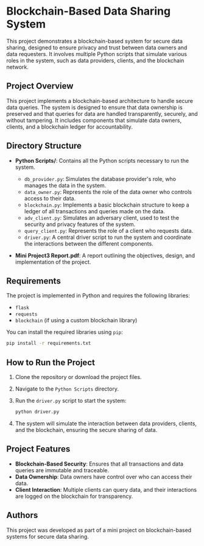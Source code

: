 
# Blockchain-Based Data Sharing System

This project demonstrates a blockchain-based system for secure data sharing, designed to ensure privacy and trust between data owners and data requesters. It involves multiple Python scripts that simulate various roles in the system, such as data providers, clients, and the blockchain network.

## Project Overview
This project implements a blockchain-based architecture to handle secure data queries. The system is designed to ensure that data ownership is preserved and that queries for data are handled transparently, securely, and without tampering. It includes components that simulate data owners, clients, and a blockchain ledger for accountability.

## Directory Structure
- **Python Scripts/**: Contains all the Python scripts necessary to run the system.
  - `db_provider.py`: Simulates the database provider's role, who manages the data in the system.
  - `data_owner.py`: Represents the role of the data owner who controls access to their data.
  - `blockchain.py`: Implements a basic blockchain structure to keep a ledger of all transactions and queries made on the data.
  - `adv_client.py`: Simulates an adversary client, used to test the security and privacy features of the system.
  - `query_client.py`: Represents the role of a client who requests data.
  - `driver.py`: A central driver script to run the system and coordinate the interactions between the different components.
  
- **Mini Project3 Report.pdf**: A report outlining the objectives, design, and implementation of the project.

## Requirements
The project is implemented in Python and requires the following libraries:
- `flask`
- `requests`
- `blockchain` (if using a custom blockchain library)
  
You can install the required libraries using `pip`:

```bash
pip install -r requirements.txt
```

## How to Run the Project
1. Clone the repository or download the project files.
2. Navigate to the `Python Scripts` directory.
3. Run the `driver.py` script to start the system:
   
   ```bash
   python driver.py
   ```
   
4. The system will simulate the interaction between data providers, clients, and the blockchain, ensuring the secure sharing of data.

## Project Features
- **Blockchain-Based Security**: Ensures that all transactions and data queries are immutable and traceable.
- **Data Ownership**: Data owners have control over who can access their data.
- **Client Interaction**: Multiple clients can query data, and their interactions are logged on the blockchain for transparency.

## Authors
This project was developed as part of a mini project on blockchain-based systems for secure data sharing.

